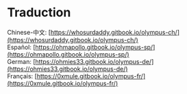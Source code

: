 # Traduction

Chinese-中文: [https://whosurdaddy.gitbook.io/olympus-ch/](https://whosurdaddy.gitbook.io/olympus-ch/)  
Español: [https://ohmapollo.gitbook.io/olympus-sp/](https://ohmapollo.gitbook.io/olympus-sp/)  
German: [https://ohmies33.gitbook.io/olympus-de/](https://ohmies33.gitbook.io/olympus-de/)  
Français: [https://0xmule.gitbook.io/olympus-fr/](https://0xmule.gitbook.io/olympus-fr/)



